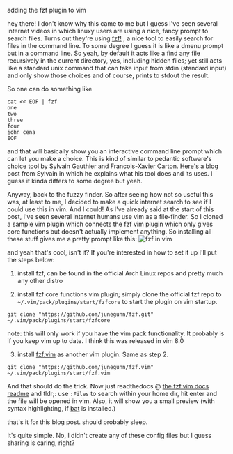 adding the fzf plugin to vim

hey there! I don't know why this came to me but I guess I've seen
several internet videos in which linuxy users are using a nice, fancy
prompt to search files. Turns out they're using
[fzf!](https://github.com/junegunn/fzf/)
, a nice tool to easily search for files in the command line. To some
degree I guess it is like a dmenu prompt but in a command line. So yeah,
by default it acts like a find any file recursively in the current directory,
yes, including hidden files; yet still acts like a standard unix command
that can take input from stdin (standard input) and only show those choices
and of course, prints to stdout the result.

So one can do something like

```
cat << EOF | fzf
one
two
three
four
john cena
EOF

```

and that will basically show you an interactive command line prompt which can
let you make a choice. This is kind of similar to pedantic software's choice 
tool by 
Sylvain Gauthier and Francois-Xavier Carton.
[Here's](https://pedantic.software/syg/blog/minimalism_2_choice.html) a blog
post from Sylvain in which he explains what his tool does and its uses. I
guess it kinda differs to some degree but yeah.

Anyway, back to the fuzzy finder. So after seeing how not so useful this was,
at least to me, I decided to make a quick internet search to see if I could 
use this in vim. And I could! As I've already said at the start of this post,
I've seen several internet humans use vim as a file-finder. So I cloned a
sample vim plugin which connects the fzf vim plugin which only gives core
functions but doesn't actually implement anything. So installing all these
stuff gives me a pretty prompt like this:
![fzf in vim](http://ix.io/3GeG)

and yeah that's cool, isn't it?
If you're interested in how to set it up I'll put the steps below:

1.	install fzf, can be found in the official Arch Linux repos and pretty much
any other distro

2.	install fzf core functions vim plugin; simply clone the official fzf repo
to `~/.vim/pack/plugins/start/fzfcore` to start the plugin on vim startup.

```
git clone "https://github.com/junegunn/fzf.git" ~/.vim/pack/plugins/start/fzfcore
```
note: this will only work if you have the vim pack functionality. It probably
is if you keep vim up to date. I think this was released in vim 8.0

3.	install [fzf.vim](https://github.com/junegunn/fzf.vim) as another vim
plugin. Same as step 2.

```
git clone "https://github.com/junegunn/fzf.vim" ~/.vim/pack/plugins/start/fzf.vim
```

And that should do the trick. Now just readthedocs @
[the fzf.vim docs readme](https://github.com/junegunn/fzf.vim#commands)
and tldr;: use `:Files` to search within your home dir, hit enter and the file
will be opened in vim. Also, it will show you a small preview (with syntax
highlighting, if [bat](https://github.com/sharkdp/bat) is installed.)

that's it for this blog post. should probably sleep.

It's quite simple. No, I didn't create any of
these config files but I guess sharing is caring, right?
